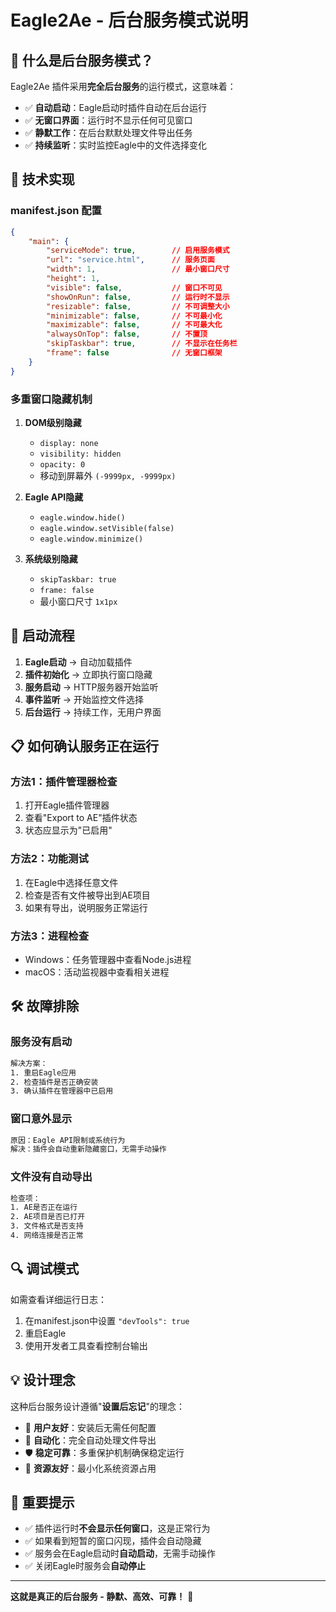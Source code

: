 # Eagle2Ae - 后台服务模式说明

## 🎯 什么是后台服务模式？

Eagle2Ae 插件采用**完全后台服务**的运行模式，这意味着：

- ✅ **自动启动**：Eagle启动时插件自动在后台运行
- ✅ **无窗口界面**：运行时不显示任何可见窗口
- ✅ **静默工作**：在后台默默处理文件导出任务
- ✅ **持续监听**：实时监控Eagle中的文件选择变化

## 🔧 技术实现

### manifest.json 配置
```json
{
    "main": {
        "serviceMode": true,        // 启用服务模式
        "url": "service.html",      // 服务页面
        "width": 1,                 // 最小窗口尺寸
        "height": 1,
        "visible": false,           // 窗口不可见
        "showOnRun": false,         // 运行时不显示
        "resizable": false,         // 不可调整大小
        "minimizable": false,       // 不可最小化
        "maximizable": false,       // 不可最大化
        "alwaysOnTop": false,       // 不置顶
        "skipTaskbar": true,        // 不显示在任务栏
        "frame": false              // 无窗口框架
    }
}
```

### 多重窗口隐藏机制

1. **DOM级别隐藏**
   - `display: none`
   - `visibility: hidden`
   - `opacity: 0`
   - 移动到屏幕外 `(-9999px, -9999px)`

2. **Eagle API隐藏**
   - `eagle.window.hide()`
   - `eagle.window.setVisible(false)`
   - `eagle.window.minimize()`

3. **系统级别隐藏**
   - `skipTaskbar: true`
   - `frame: false`
   - 最小窗口尺寸 `1x1px`

## 🚀 启动流程

1. **Eagle启动** → 自动加载插件
2. **插件初始化** → 立即执行窗口隐藏
3. **服务启动** → HTTP服务器开始监听
4. **事件监听** → 开始监控文件选择
5. **后台运行** → 持续工作，无用户界面

## 📋 如何确认服务正在运行

### 方法1：插件管理器检查
1. 打开Eagle插件管理器
2. 查看"Export to AE"插件状态
3. 状态应显示为"已启用"

### 方法2：功能测试
1. 在Eagle中选择任意文件
2. 检查是否有文件被导出到AE项目
3. 如果有导出，说明服务正常运行

### 方法3：进程检查
- Windows：任务管理器中查看Node.js进程
- macOS：活动监视器中查看相关进程

## 🛠️ 故障排除

### 服务没有启动
```bash
解决方案：
1. 重启Eagle应用
2. 检查插件是否正确安装
3. 确认插件在管理器中已启用
```

### 窗口意外显示
```bash
原因：Eagle API限制或系统行为
解决：插件会自动重新隐藏窗口，无需手动操作
```

### 文件没有自动导出
```bash
检查项：
1. AE是否正在运行
2. AE项目是否已打开
3. 文件格式是否支持
4. 网络连接是否正常
```

## 🔍 调试模式

如需查看详细运行日志：

1. 在manifest.json中设置 `"devTools": true`
2. 重启Eagle
3. 使用开发者工具查看控制台输出

## 💡 设计理念

这种后台服务设计遵循"**设置后忘记**"的理念：

- 🎯 **用户友好**：安装后无需任何配置
- 🔄 **自动化**：完全自动处理文件导出
- 🛡️ **稳定可靠**：多重保护机制确保稳定运行
- 📱 **资源友好**：最小化系统资源占用

## 🚨 重要提示

- ✅ 插件运行时**不会显示任何窗口**，这是正常行为
- ✅ 如果看到短暂的窗口闪现，插件会自动隐藏
- ✅ 服务会在Eagle启动时**自动启动**，无需手动操作
- ✅ 关闭Eagle时服务会**自动停止**

---

**这就是真正的后台服务 - 静默、高效、可靠！** 🎉
